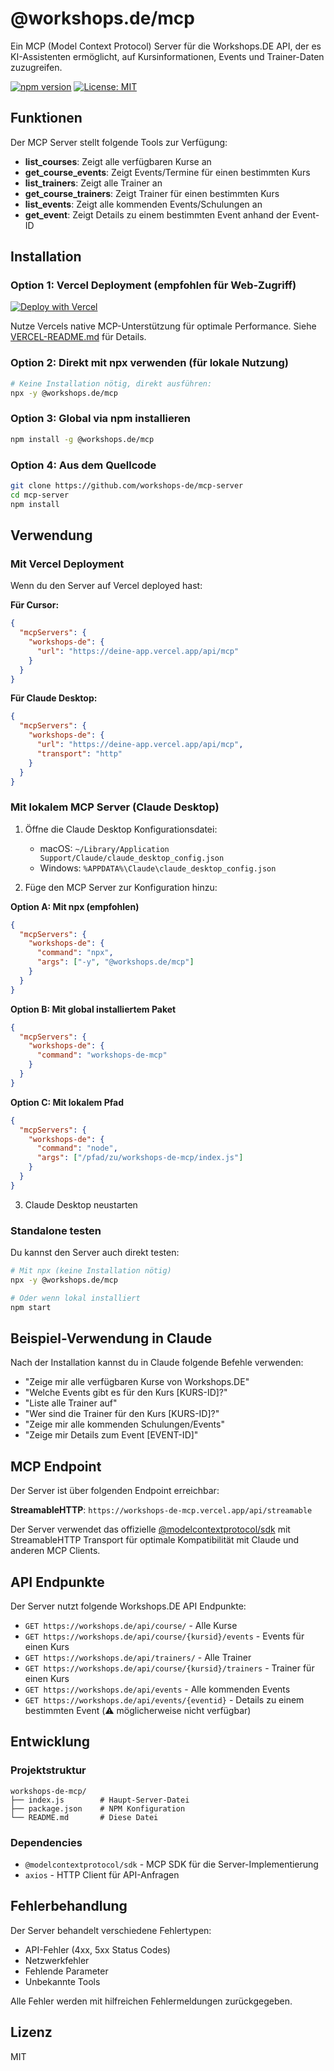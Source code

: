 # @workshops.de/mcp

Ein MCP (Model Context Protocol) Server für die Workshops.DE API, der es KI-Assistenten ermöglicht, auf Kursinformationen, Events und Trainer-Daten zuzugreifen.

[![npm version](https://img.shields.io/npm/v/@workshops.de/mcp.svg)](https://www.npmjs.com/package/@workshops.de/mcp)
[![License: MIT](https://img.shields.io/badge/License-MIT-yellow.svg)](https://opensource.org/licenses/MIT)

## Funktionen

Der MCP Server stellt folgende Tools zur Verfügung:

- **list_courses**: Zeigt alle verfügbaren Kurse an
- **get_course_events**: Zeigt Events/Termine für einen bestimmten Kurs
- **list_trainers**: Zeigt alle Trainer an
- **get_course_trainers**: Zeigt Trainer für einen bestimmten Kurs
- **list_events**: Zeigt alle kommenden Events/Schulungen an
- **get_event**: Zeigt Details zu einem bestimmten Event anhand der Event-ID

## Installation

### Option 1: Vercel Deployment (empfohlen für Web-Zugriff)
[![Deploy with Vercel](https://vercel.com/button)](https://vercel.com/new/clone?repository-url=https://github.com/workshops-de/mcp-server)

Nutze Vercels native MCP-Unterstützung für optimale Performance. Siehe [VERCEL-README.md](./VERCEL-README.md) für Details.

### Option 2: Direkt mit npx verwenden (für lokale Nutzung)
```bash
# Keine Installation nötig, direkt ausführen:
npx -y @workshops.de/mcp
```

### Option 3: Global via npm installieren
```bash
npm install -g @workshops.de/mcp
```

### Option 4: Aus dem Quellcode
```bash
git clone https://github.com/workshops-de/mcp-server
cd mcp-server
npm install
```

## Verwendung

### Mit Vercel Deployment

Wenn du den Server auf Vercel deployed hast:

**Für Cursor:**
```json
{
  "mcpServers": {
    "workshops-de": {
      "url": "https://deine-app.vercel.app/api/mcp"
    }
  }
}
```

**Für Claude Desktop:**
```json
{
  "mcpServers": {
    "workshops-de": {
      "url": "https://deine-app.vercel.app/api/mcp",
      "transport": "http"
    }
  }
}
```

### Mit lokalem MCP Server (Claude Desktop)

1. Öffne die Claude Desktop Konfigurationsdatei:
   - macOS: `~/Library/Application Support/Claude/claude_desktop_config.json`
   - Windows: `%APPDATA%\Claude\claude_desktop_config.json`

2. Füge den MCP Server zur Konfiguration hinzu:

**Option A: Mit npx (empfohlen)**
```json
{
  "mcpServers": {
    "workshops-de": {
      "command": "npx",
      "args": ["-y", "@workshops.de/mcp"]
    }
  }
}
```

**Option B: Mit global installiertem Paket**
```json
{
  "mcpServers": {
    "workshops-de": {
      "command": "workshops-de-mcp"
    }
  }
}
```

**Option C: Mit lokalem Pfad**
```json
{
  "mcpServers": {
    "workshops-de": {
      "command": "node",
      "args": ["/pfad/zu/workshops-de-mcp/index.js"]
    }
  }
}
```

3. Claude Desktop neustarten

### Standalone testen

Du kannst den Server auch direkt testen:

```bash
# Mit npx (keine Installation nötig)
npx -y @workshops.de/mcp

# Oder wenn lokal installiert
npm start
```

## Beispiel-Verwendung in Claude

Nach der Installation kannst du in Claude folgende Befehle verwenden:

- "Zeige mir alle verfügbaren Kurse von Workshops.DE"
- "Welche Events gibt es für den Kurs [KURS-ID]?"
- "Liste alle Trainer auf"
- "Wer sind die Trainer für den Kurs [KURS-ID]?"
- "Zeige mir alle kommenden Schulungen/Events"
- "Zeige mir Details zum Event [EVENT-ID]"

## MCP Endpoint

Der Server ist über folgenden Endpoint erreichbar:

**StreamableHTTP**: `https://workshops-de-mcp.vercel.app/api/streamable`

Der Server verwendet das offizielle [@modelcontextprotocol/sdk](https://github.com/modelcontextprotocol/typescript-sdk) mit StreamableHTTP Transport für optimale Kompatibilität mit Claude und anderen MCP Clients.

## API Endpunkte

Der Server nutzt folgende Workshops.DE API Endpunkte:

- `GET https://workshops.de/api/course/` - Alle Kurse
- `GET https://workshops.de/api/course/{kursid}/events` - Events für einen Kurs
- `GET https://workshops.de/api/trainers/` - Alle Trainer
- `GET https://workshops.de/api/course/{kursid}/trainers` - Trainer für einen Kurs
- `GET https://workshops.de/api/events` - Alle kommenden Events
- `GET https://workshops.de/api/events/{eventid}` - Details zu einem bestimmten Event (⚠️ möglicherweise nicht verfügbar)

## Entwicklung

### Projektstruktur

```
workshops-de-mcp/
├── index.js        # Haupt-Server-Datei
├── package.json    # NPM Konfiguration
└── README.md       # Diese Datei
```

### Dependencies

- `@modelcontextprotocol/sdk` - MCP SDK für die Server-Implementierung
- `axios` - HTTP Client für API-Anfragen

## Fehlerbehandlung

Der Server behandelt verschiedene Fehlertypen:

- API-Fehler (4xx, 5xx Status Codes)
- Netzwerkfehler
- Fehlende Parameter
- Unbekannte Tools

Alle Fehler werden mit hilfreichen Fehlermeldungen zurückgegeben.

## Lizenz

MIT 